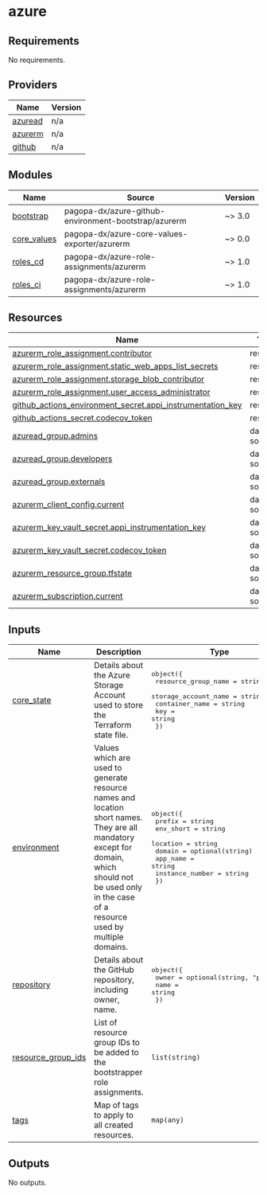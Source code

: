 # azure

<!-- BEGIN_TF_DOCS -->

## Requirements

No requirements.

## Providers

| Name                                                         | Version |
| ------------------------------------------------------------ | ------- |
| <a name="provider_azuread"></a> [azuread](#provider_azuread) | n/a     |
| <a name="provider_azurerm"></a> [azurerm](#provider_azurerm) | n/a     |
| <a name="provider_github"></a> [github](#provider_github)    | n/a     |

## Modules

| Name                                                                 | Source                                               | Version |
| -------------------------------------------------------------------- | ---------------------------------------------------- | ------- |
| <a name="module_bootstrap"></a> [bootstrap](#module_bootstrap)       | pagopa-dx/azure-github-environment-bootstrap/azurerm | ~> 3.0  |
| <a name="module_core_values"></a> [core_values](#module_core_values) | pagopa-dx/azure-core-values-exporter/azurerm         | ~> 0.0  |
| <a name="module_roles_cd"></a> [roles_cd](#module_roles_cd)          | pagopa-dx/azure-role-assignments/azurerm             | ~> 1.0  |
| <a name="module_roles_ci"></a> [roles_ci](#module_roles_ci)          | pagopa-dx/azure-role-assignments/azurerm             | ~> 1.0  |

## Resources

| Name                                                                                                                                                                    | Type        |
| ----------------------------------------------------------------------------------------------------------------------------------------------------------------------- | ----------- |
| [azurerm_role_assignment.contributor](https://registry.terraform.io/providers/hashicorp/azurerm/latest/docs/resources/role_assignment)                                  | resource    |
| [azurerm_role_assignment.static_web_apps_list_secrets](https://registry.terraform.io/providers/hashicorp/azurerm/latest/docs/resources/role_assignment)                 | resource    |
| [azurerm_role_assignment.storage_blob_contributor](https://registry.terraform.io/providers/hashicorp/azurerm/latest/docs/resources/role_assignment)                     | resource    |
| [azurerm_role_assignment.user_access_administrator](https://registry.terraform.io/providers/hashicorp/azurerm/latest/docs/resources/role_assignment)                    | resource    |
| [github_actions_environment_secret.appi_instrumentation_key](https://registry.terraform.io/providers/hashicorp/github/latest/docs/resources/actions_environment_secret) | resource    |
| [github_actions_secret.codecov_token](https://registry.terraform.io/providers/hashicorp/github/latest/docs/resources/actions_secret)                                    | resource    |
| [azuread_group.admins](https://registry.terraform.io/providers/hashicorp/azuread/latest/docs/data-sources/group)                                                        | data source |
| [azuread_group.developers](https://registry.terraform.io/providers/hashicorp/azuread/latest/docs/data-sources/group)                                                    | data source |
| [azuread_group.externals](https://registry.terraform.io/providers/hashicorp/azuread/latest/docs/data-sources/group)                                                     | data source |
| [azurerm_client_config.current](https://registry.terraform.io/providers/hashicorp/azurerm/latest/docs/data-sources/client_config)                                       | data source |
| [azurerm_key_vault_secret.appi_instrumentation_key](https://registry.terraform.io/providers/hashicorp/azurerm/latest/docs/data-sources/key_vault_secret)                | data source |
| [azurerm_key_vault_secret.codecov_token](https://registry.terraform.io/providers/hashicorp/azurerm/latest/docs/data-sources/key_vault_secret)                           | data source |
| [azurerm_resource_group.tfstate](https://registry.terraform.io/providers/hashicorp/azurerm/latest/docs/data-sources/resource_group)                                     | data source |
| [azurerm_subscription.current](https://registry.terraform.io/providers/hashicorp/azurerm/latest/docs/data-sources/subscription)                                         | data source |

## Inputs

| Name                                                                                    | Description                                                                                                                                                                                            | Type                                                                                                                                                                                | Default | Required |
| --------------------------------------------------------------------------------------- | ------------------------------------------------------------------------------------------------------------------------------------------------------------------------------------------------------ | ----------------------------------------------------------------------------------------------------------------------------------------------------------------------------------- | ------- | :------: |
| <a name="input_core_state"></a> [core_state](#input_core_state)                         | Details about the Azure Storage Account used to store the Terraform state file.                                                                                                                        | <pre>object({<br/> resource_group_name = string<br/> storage_account_name = string<br/> container_name = string<br/> key = string<br/> })</pre>                                     | n/a     |   yes    |
| <a name="input_environment"></a> [environment](#input_environment)                      | Values which are used to generate resource names and location short names. They are all mandatory except for domain, which should not be used only in the case of a resource used by multiple domains. | <pre>object({<br/> prefix = string<br/> env_short = string<br/> location = string<br/> domain = optional(string)<br/> app_name = string<br/> instance_number = string<br/> })</pre> | n/a     |   yes    |
| <a name="input_repository"></a> [repository](#input_repository)                         | Details about the GitHub repository, including owner, name.                                                                                                                                            | <pre>object({<br/> owner = optional(string, "pagopa")<br/> name = string<br/> })</pre>                                                                                              | n/a     |   yes    |
| <a name="input_resource_group_ids"></a> [resource_group_ids](#input_resource_group_ids) | List of resource group IDs to be added to the bootstrapper role assignments.                                                                                                                           | `list(string)`                                                                                                                                                                      | `[]`    |    no    |
| <a name="input_tags"></a> [tags](#input_tags)                                           | Map of tags to apply to all created resources.                                                                                                                                                         | `map(any)`                                                                                                                                                                          | n/a     |   yes    |

## Outputs

No outputs.

<!-- END_TF_DOCS -->
